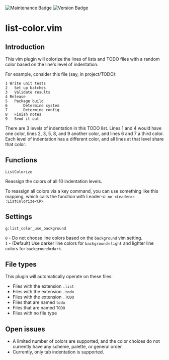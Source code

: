 ![Maintenance Badge](https://img.shields.io/badge/Maintained-yes-success)
![Version Badge](https://img.shields.io/badge/Version-1.2-informational)

# list-color.vim


## Introduction
This vim plugin will colorize the lines of lists and TODO files
with a random color based on the line's level of indentation.

For example, consider this file (say, in project/TODO):
```
1 Write unit tests
2 	Set up batches
3 	Validate results
4 Release
5 	Package build
6 		Determine system
7 		Determine config
8 	Finish notes
9 	Send it out
```

There are 3 levels of indentation in this TODO list. Lines 1 and 4 would have
one color, lines 2, 3, 5, 8, and 9 another color, and lines 6 and 7 a third
color. Each level of indentation has a different color, and all lines at that
level share that color.


## Functions
```
ListColorize
```
Reassign the colors of all 10 indentation levels.

To reassign all colors via a key command, you can use something like this mapping, which calls the function with Leader-c:
`no <Leader>c :ListColorize<CR>`


## Settings
```
g:list_color_use_background
```
`0` - Do not choose line colors based on the `background` vim setting.<br>
`1` - (Default) Use darker line colors for `background`=`light` and lighter line colors for `background`=`dark`.


## File types
This plugin will automatically operate on these files:
* Files with the extension `.list`
* Files with the extension `.todo`
* Files with the extension `.TODO`
* Files that are named `todo`
* Files that are named `TODO`
* Files with no file type


## Open issues
- A limited number of colors are supported, and the color choices do not currently have any scheme, palette, or general order.
- Currently, only tab indentation is supported.
